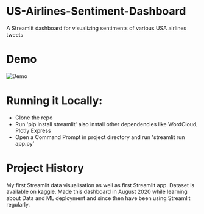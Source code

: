 # US-Airlines-Sentiment-Dashboard
A Streamlit dashboard for visualizing sentiments of various USA airlines tweets

# Demo 
![Demo](https://user-images.githubusercontent.com/51918054/120113528-85dd6180-c198-11eb-9ea2-0e74d0c0b623.gif)

# Running it Locally:
- Clone the repo
- Run 'pip install streamlit' also install other dependencies like WordCloud, Plotly Express
- Open a Command Prompt in project directory and run 'streamlit run app.py'

# Project History
My first Streamlit data visualisation as well as first Streamlit app. Dataset is available on kaggle. Made this dashboard in August 2020 while learning about Data and ML deployment and since then have been using Streamlit regularly.
